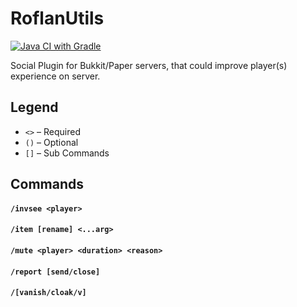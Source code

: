 # RoflanUtils
[![Java CI with Gradle](https://github.com/xoderton/RoflanUtils/actions/workflows/gradle.yml/badge.svg)](https://github.com/xoderton/RoflanUtils/actions/workflows/gradle.yml)

Social Plugin for Bukkit/Paper servers, that could improve player(s) experience on server.

## Legend
- `<>` – Required
- `()` – Optional
- `[]` – Sub Commands

## Commands

#### `/invsee <player>`

#### `/item [rename] <...arg>`

#### `/mute <player> <duration> <reason>`

#### `/report [send/close]`

#### `/[vanish/cloak/v]`